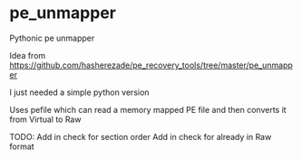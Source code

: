 # pe_unmapper
Pythonic pe unmapper

Idea from https://github.com/hasherezade/pe_recovery_tools/tree/master/pe_unmapper

I just needed a simple python version

Uses pefile which can read a memory mapped PE file and then converts it from Virtual to Raw

TODO:
Add in check for section order
Add in check for already in Raw format
